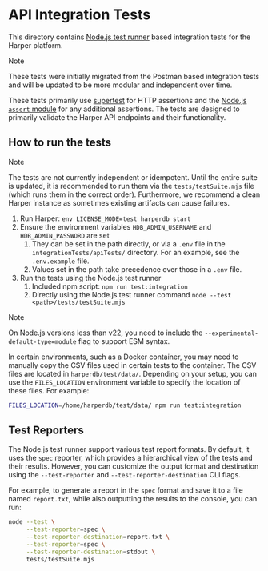 # API Integration Tests

This directory contains [Node.js test runner](https://nodejs.org/docs/latest/api/test.html) based integration tests for the Harper platform.

> [!Note]
> These tests were initially migrated from the Postman based integration tests and will be updated to be more modular and independent over time.

These tests primarily use [supertest](https://www.npmjs.com/package/supertest) for HTTP assertions and the [Node.js `assert` module](https://nodejs.org/docs/latest/api/assert.html) for any additional assertions. The tests are designed to primarily validate the Harper API endpoints and their functionality.

## How to run the tests

> [!Note]
> The tests are not currently independent or idempotent. Until the entire suite is updated, it is recommended to run them via the `tests/testSuite.mjs` file (which runs them in the correct order). Furthermore, we recommend a clean Harper instance as sometimes existing artifacts can cause failures.

1. Run Harper: `env LICENSE_MODE=test harperdb start`
2. Ensure the environment variables `HDB_ADMIN_USERNAME` and `HDB_ADMIN_PASSWORD` are set
   1. They can be set in the path directly, or via a `.env` file in the `integrationTests/apiTests/` directory. For an example, see the `.env.example` file.
   2. Values set in the path take precedence over those in a `.env` file.
3. Run the tests using the Node.js test runner
   1. Included npm script: `npm run test:integration`
   2. Directly using the Node.js test runner command `node --test <path>/tests/testSuite.mjs`

> [!Note]
> On Node.js versions less than v22, you need to include the `--experimental-default-type=module` flag to support ESM syntax.

In certain environments, such as a Docker container, you may need to manually copy the CSV files used in certain tests to the container. The CSV files are located in `harperdb/test/data/`. Depending on your setup, you can use the `FILES_LOCATION` environment variable to specify the location of these files. For example:

```bash
FILES_LOCATION=/home/harperdb/test/data/ npm run test:integration
```

## Test Reporters

The Node.js test runner support various test report formats. By default, it uses the `spec` reporter, which provides a hierarchical view of the tests and their results. However, you can customize the output format and destination using the `--test-reporter` and `--test-reporter-destination` CLI flags.

For example, to generate a report in the `spec` format and save it to a file named `report.txt`, while also outputting the results to the console, you can run:

```bash
node --test \
     --test-reporter=spec \
     --test-reporter-destination=report.txt \
     --test-reporter=spec \
     --test-reporter-destination=stdout \
     tests/testSuite.mjs
```
